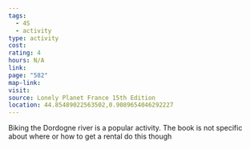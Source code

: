 ```yaml
---
tags:
  - 4S
  - activity
type: activity
cost: 
rating: 4
hours: N/A
link: 
page: "582"
map-link: 
visit: 
source: Lonely Planet France 15th Edition
location: 44.85489022563502,0.9089654046292227
---
```

Biking the Dordogne river is a popular activity. The book is not specific about where or how to get a rental do this though